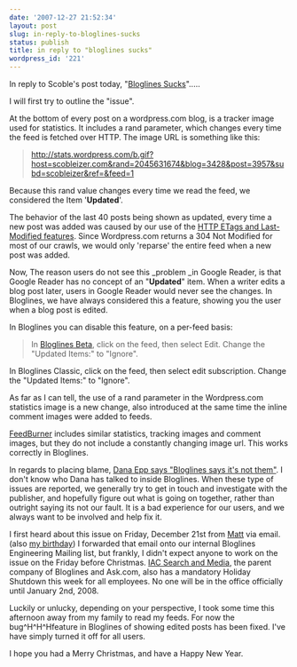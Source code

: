 ```yaml
---
date: '2007-12-27 21:52:34'
layout: post
slug: in-reply-to-bloglines-sucks
status: publish
title: in reply to "bloglines sucks"
wordpress_id: '221'
---
```


In reply to Scoble's post today, "[Bloglines Sucks](http://scobleizer.com/2007/12/27/bloglines-sucks-2/)".....

I will first try to outline the "issue".

At the bottom of every post on a wordpress.com blog, is a tracker image used for statistics.  It includes a rand parameter, which changes every time the feed is fetched over HTTP.  The image URL is something like this:


> http://stats.wordpress.com/b.gif?host=scobleizer.com&rand=2045631674&blog=3428&post=3957&subd=scobleizer&ref=&feed=1


Because this rand value changes every time we read the feed, we considered the Item '**Updated**'.

The behavior of the last 40 posts being shown as updated, every time a new post was added was caused by our use of the [HTTP ETags and Last-Modified features](http://fishbowl.pastiche.org/2002/10/21/http_conditional_get_for_rss_hackers).  Since Wordpress.com returns a 304 Not Modified for most of our crawls, we would only 'reparse' the entire feed when a new post was added.

Now, The reason users do not see this _problem _in Google Reader, is that Google Reader has no concept of an "**Updated**" item. When a writer edits a blog post later, users in Google Reader would never see the changes.  In Bloglines, we have always considered this a feature, showing you the user when a blog post is edited.

In Bloglines you can disable this feature, on a per-feed basis:


> In [Bloglines Beta](http://beta.bloglines.com/), click on the feed, then select Edit.  Change the "Updated Items:" to "Ignore".

In Bloglines Classic, click on the feed, then select edit subscription.  Change the "Updated Items:" to "Ignore".


As far as I can tell, the use of a rand parameter in the Wordpress.com statistics image is a new change, also introduced at the same time the inline comment images were added to feeds.

[FeedBurner](http://www.feedburner.com) includes similar statistics, tracking images and comment images, but they do not include a constantly changing image url.  This works correctly in Bloglines.

In regards to placing blame, [Dana Epp says "Bloglines says it's not them"](http://silverstr.ufies.org/blog/archives/001029.html).  I don't know who Dana has talked to inside Bloglines. When these type of issues are reported, we generally try to get in touch and investigate with the publisher, and hopefully figure out what is going on together, rather than outright saying its not our fault.  It is a bad experience for our users, and we always want to be involved and help fix it.

I first heard about this issue on Friday, December 21st from [Matt](http://photomatt.net/) via email. (also [my birthday](http://journal.paul.querna.org/articles/2007/12/21/22-23/))  I forwarded that email onto our internal Bloglines Engineering Mailing list, but frankly, I didn't expect anyone to work on the issue on the Friday before Christmas.  [IAC Search and Media](http://sp.ask.com/en/docs/about/company_overview.shtml), the parent company of Bloglines and Ask.com, also has a mandatory Holiday Shutdown this week for all employees.  No one will be in the office officially until January 2nd, 2008.

Luckily or unlucky, depending on your perspective, I took some time this afternoon away from my family to read my feeds.  For now the bug^H^H^Hfeature in Bloglines of showing edited posts has been fixed.  I've have simply turned it off for all users.

I hope you had a Merry Christmas, and have a Happy New Year.
